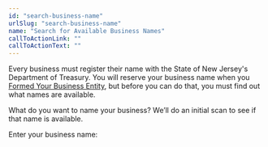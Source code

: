 ```yaml
---
id: "search-business-name"
urlSlug: "search-business-name"
name: "Search for Available Business Names"
callToActionLink: ""
callToActionText: ""
---
```


Every business must register their name with the State of New Jersey's Department of Treasury. You will reserve your business name when you [Formed Your Business Entity](/tasks/form-business-entity), but before you can do that, you must find out what names are available.  

What do you want to name your business? We’ll do an initial scan to see if that name is available. 

Enter your business name:
